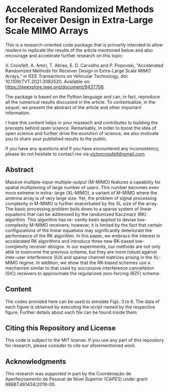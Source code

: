 # Accelerated Randomized Methods for Receiver Design in Extra-Large Scale MIMO Arrays
This is a research-oriented code package that is primarily intended to allow readers to replicate the results of the article mentioned below and also encourage and accelerate further research on this topic:

V. Croisfelt, A. Amiri, T. Abrao, E. D. Carvalho and P. Popovski, "Accelerated Randomized Methods for Receiver Design in Extra-Large Scale MIMO Arrays," in IEEE Transactions on Vehicular Technology, doi: 10.1109/TVT.2021.3082520. Available on: https://ieeexplore.ieee.org/document/9437708.

The package is based on the Python language and can, in fact, reproduce all the numerical results discussed in the article. To contextualize, in the sequel, we present the abstract of the article and other important information.

I hope this content helps in your reaseach and contributes to building the precepts behind open science. Remarkably, in order to boost the idea of open science and further drive the evolution of science, we also motivate you to share your published results to the public.

If you have any questions and if you have encountered any inconsistency, please do not hesitate to contact me via victorcroisfelt@gmail.com.

## Abstract
Massive multiple-input-multiple-output (M-MIMO) features a capability for spatial multiplexing of large number of users. This number becomes even more extreme in extra- large (XL-MIMO), a variant of M-MIMO where the antenna array is of very large size. Yet, the problem of signal processing complexity in M-MIMO is further exacerbated by the XL size of the array. The basic processing problem boils down to a sparse system of linear equations that can be addressed by the randomized Kaczmarz (RK) algorithm. This algorithm has re- cently been applied to devise low-complexity M-MIMO receivers; however, it is limited by the fact that certain configurations of the linear equations may significantly deteriorate the performance of the RK algorithm. In this paper, we embrace the interest in accelerated RK algorithms and introduce three new RK-based low-complexity receiver designs. In our experiments, our methods are not only able to overcome the previous scheme, but they are more robust against inter-user interference (IUI) and sparse channel matrices arising in the XL-MIMO regime. In addition, we show that the RK-based schemes use a mechanism similar to that used by successive interference cancellation (SIC) receivers to approximate the regularized zero-forcing (RZF) scheme.

## Content
The codes provided here can be used to simulate Figs. 3 to 6. The data of each figure is obtained by executing the script named by the respective figure. Further details about each file can be found inside them.

## Citing this Repository and License
This code is subject to the MIT license. If you use any part of this repository for research, please consider to cite our aforementioned work.

## Acknowledgments
This research was supported in part by the Coordenação de Aperfeiçoamento de Pessoal de Nível Superior (CAPES) under grant 88887.461434/2019-00.
